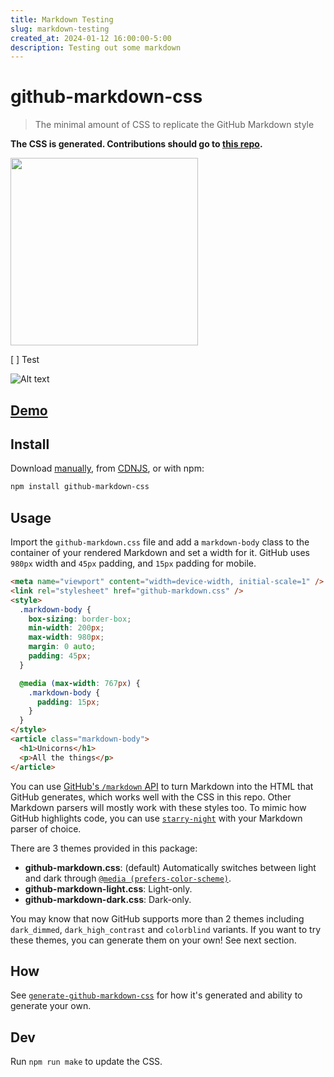```yaml
---
title: Markdown Testing
slug: markdown-testing
created_at: 2024-01-12 16:00:00-5:00
description: Testing out some markdown
---
```


# github-markdown-css

> The minimal amount of CSS to replicate the GitHub Markdown style

**The CSS is generated. Contributions should go to [this repo](https://github.com/sindresorhus/generate-github-markdown-css).**

[<img src="https://cloud.githubusercontent.com/assets/170270/5219062/f22a978c-7685-11e4-8316-af25b6c89bc0.png" width="300">](http://sindresorhus.com/github-markdown-css)

[ ] Test

![Alt text](https://assets.digitalocean.com/articles/alligator/boo.svg "a title")

## [Demo](https://sindresorhus.com/github-markdown-css)

## Install

Download [manually](https://raw.githubusercontent.com/sindresorhus/github-markdown-css/gh-pages/github-markdown.css), from [CDNJS](https://cdnjs.com/libraries/github-markdown-css), or with npm:

```sh
npm install github-markdown-css
```

## Usage

Import the `github-markdown.css` file and add a `markdown-body` class to the container of your rendered Markdown and set a width for it. GitHub uses `980px` width and `45px` padding, and `15px` padding for mobile.

```html
<meta name="viewport" content="width=device-width, initial-scale=1" />
<link rel="stylesheet" href="github-markdown.css" />
<style>
  .markdown-body {
    box-sizing: border-box;
    min-width: 200px;
    max-width: 980px;
    margin: 0 auto;
    padding: 45px;
  }

  @media (max-width: 767px) {
    .markdown-body {
      padding: 15px;
    }
  }
</style>
<article class="markdown-body">
  <h1>Unicorns</h1>
  <p>All the things</p>
</article>
```

You can use [GitHub's `/markdown` API](https://docs.github.com/en/free-pro-team@latest/rest/reference/markdown) to turn Markdown into the HTML that GitHub generates, which works well with the CSS in this repo. Other Markdown parsers will mostly work with these styles too. To mimic how GitHub highlights code, you can use [`starry-night`](https://github.com/wooorm/starry-night) with your Markdown parser of choice.

There are 3 themes provided in this package:

- **github-markdown.css**: (default) Automatically switches between light and dark through [`@media (prefers-color-scheme)`](https://developer.mozilla.org/en-US/docs/Web/CSS/@media/prefers-color-scheme).
- **github-markdown-light.css**: Light-only.
- **github-markdown-dark.css**: Dark-only.

You may know that now GitHub supports more than 2 themes including `dark_dimmed`, `dark_high_contrast` and `colorblind` variants. If you want to try these themes, you can generate them on your own! See next section.

## How

See [`generate-github-markdown-css`](https://github.com/sindresorhus/generate-github-markdown-css) for how it's generated and ability to generate your own.

## Dev

Run `npm run make` to update the CSS.

